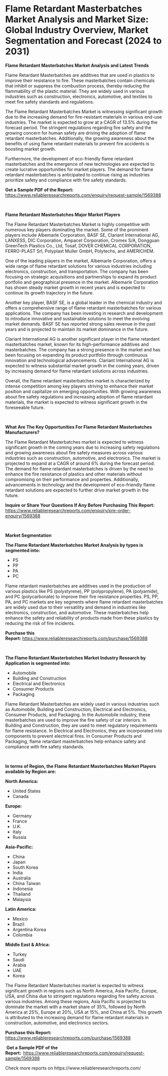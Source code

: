 <p><h1>Flame Retardant Masterbatches Market Analysis and Market Size: Global Industry Overview, Market Segmentation and Forecast (2024 to 2031)</h1></p><p><strong>Flame Retardant Masterbatches Market Analysis and Latest Trends</strong></p>
<p><p>Flame Retardant Masterbatches are additives that are used in plastics to improve their resistance to fire. These masterbatches contain chemicals that inhibit or suppress the combustion process, thereby reducing the flammability of the plastic material. They are widely used in various industries such as construction, electronics, automotive, and textiles to meet fire safety standards and regulations.</p><p>The Flame Retardant Masterbatches Market is witnessing significant growth due to the increasing demand for fire-resistant materials in various end-use industries. The market is expected to grow at a CAGR of 13.5% during the forecast period. The stringent regulations regarding fire safety and the growing concern for human safety are driving the adoption of flame retardant masterbatches. Additionally, the growing awareness about the benefits of using flame retardant materials to prevent fire accidents is boosting market growth.</p><p>Furthermore, the development of eco-friendly flame retardant masterbatches and the emergence of new technologies are expected to create lucrative opportunities for market players. The demand for flame retardant masterbatches is anticipated to continue rising as industries prioritize safety and compliance with fire safety standards.</p></p>
<p><strong>Get a Sample PDF of the Report:&nbsp;</strong> <a href="https://www.reliableresearchreports.com/enquiry/request-sample/1569388">https://www.reliableresearchreports.com/enquiry/request-sample/1569388</a></p>
<p>&nbsp;</p>
<p><strong>Flame Retardant Masterbatches Major Market Players</strong></p>
<p><p>The Flame Retardant Masterbatches Market is highly competitive with numerous key players dominating the market. Some of the prominent players include Albemarle Corporation, BASF SE, Clariant International AG, LANXESS, DIC Corporation, Ampacet Corporation, Cromex S/A, Dongguan GreenTech Plastics Co., Ltd, Tosaf, DOVER CHEMICAL CORPORATION, FERRO-PLAST Srl, Polyplast Muller GmbH, Polytechs, and AMERICHEM.</p><p>One of the leading players in the market, Albemarle Corporation, offers a wide range of flame retardant solutions for various industries including electronics, construction, and transportation. The company has been focusing on strategic acquisitions and partnerships to expand its product portfolio and geographical presence in the market. Albemarle Corporation has shown steady market growth in recent years and is expected to continue its growth trajectory in the future.</p><p>Another key player, BASF SE, is a global leader in the chemical industry and offers a comprehensive range of flame retardant masterbatches for various applications. The company has been investing in research and development to introduce innovative and sustainable solutions to meet the evolving market demands. BASF SE has reported strong sales revenue in the past years and is projected to maintain its market dominance in the future.</p><p>Clariant International AG is another significant player in the flame retardant masterbatches market, known for its high-performance additives and masterbatches. The company has a strong presence in the market and has been focusing on expanding its product portfolio through continuous innovation and technological advancements. Clariant International AG is expected to witness substantial market growth in the coming years, driven by increasing demand for flame retardant solutions across industries.</p><p>Overall, the flame retardant masterbatches market is characterized by intense competition among key players striving to enhance their market position and capitalize on emerging opportunities. With growing awareness about fire safety regulations and increasing adoption of flame retardant materials, the market is expected to witness significant growth in the foreseeable future.</p></p>
<p>&nbsp;</p>
<p><strong>What Are The Key Opportunities For Flame Retardant Masterbatches Manufacturers?</strong></p>
<p><p>The Flame Retardant Masterbatches market is expected to witness significant growth in the coming years due to increasing safety regulations and growing awareness about fire safety measures across various industries such as construction, automotive, and electronics. The market is projected to expand at a CAGR of around 6% during the forecast period. The demand for flame retardant masterbatches is driven by the need to enhance the fire resistance of plastics and other materials without compromising on their performance and properties. Additionally, advancements in technology and the development of eco-friendly flame retardant solutions are expected to further drive market growth in the future.</p></p>
<p><strong>Inquire or Share Your Questions If Any Before Purchasing This Report:</strong> <a href="https://www.reliableresearchreports.com/enquiry/pre-order-enquiry/1569388">https://www.reliableresearchreports.com/enquiry/pre-order-enquiry/1569388</a></p>
<p>&nbsp;</p>
<p><strong>Market Segmentation</strong></p>
<p><strong>The Flame Retardant Masterbatches Market Analysis by types is segmented into:</strong></p>
<p><ul><li>PS</li><li>PP</li><li>PA</li><li>PC</li></ul></p>
<p><p>Flame retardant masterbatches are additives used in the production of various plastics like PS (polystyrene), PP (polypropylene), PA (polyamide), and PC (polycarbonate) to improve their fire resistance properties. PS, PP, PA, and PC markets are key segments where flame retardant masterbatches are widely used due to their versatility and demand in industries like electronics, construction, and automotive. These masterbatches help enhance the safety and reliability of products made from these plastics by reducing the risk of fire incidents.</p></p>
<p><strong>Purchase this Report:&nbsp;</strong><a href="https://www.reliableresearchreports.com/purchase/1569388">https://www.reliableresearchreports.com/purchase/1569388</a></p>
<p>&nbsp;</p>
<p><strong>The Flame Retardant Masterbatches Market Industry Research by Application is segmented into:</strong></p>
<p><ul><li>Automobile</li><li>Building and Construction</li><li>Electrical and Electronics</li><li>Consumer Products</li><li>Packaging</li></ul></p>
<p><p>Flame Retardant Masterbatches are widely used in various industries such as Automobile, Building and Construction, Electrical and Electronics, Consumer Products, and Packaging. In the Automobile industry, these masterbatches are used to improve the fire safety of car interiors. In Building and Construction, they are used to meet regulatory requirements for flame resistance. In Electrical and Electronics, they are incorporated into components to prevent electrical fires. In Consumer Products and Packaging, flame retardant masterbatches help enhance safety and compliance with fire safety standards.</p></p>
<p>&nbsp;</p>
<p><strong>In terms of Region, the Flame Retardant Masterbatches Market Players available by Region are:</strong></p>
<p>
    <p> <strong> North America: </strong>
        <ul>
            <li>United States</li>
            <li>Canada</li>
        </ul>
        </p> 
    <p> <strong> Europe: </strong>
        <ul>
            <li>Germany</li>
            <li>France</li>
            <li>U.K.</li>
            <li>Italy</li>
            <li>Russia</li>
        </ul>
        </p> 
    <p> <strong> Asia-Pacific: </strong>
        <ul>
            <li>China</li>
            <li>Japan</li>
            <li>South Korea</li>
            <li>India</li>
            <li>Australia</li>
            <li>China Taiwan</li>
            <li>Indonesia</li>
            <li>Thailand</li>
            <li>Malaysia</li>
        </ul>
        </p> 
    <p> <strong> Latin America: </strong>
        <ul>
            <li>Mexico</li>
            <li>Brazil</li>
            <li>Argentina Korea</li>
            <li>Colombia</li>
        </ul>
        </p> 
    <p> <strong> Middle East & Africa: </strong>
        <ul>
            <li>Turkey</li>
            <li>Saudi</li>
            <li>Arabia</li>
            <li>UAE</li>
            <li>Korea</li>
        </ul>
    </p>
    </p>
<p><p>The Flame Retardant Masterbatches market is expected to witness significant growth in regions such as North America, Asia Pacific, Europe, USA, and China due to stringent regulations regarding fire safety across various industries. Among these regions, Asia Pacific is projected to dominate the market with a market share of 35%, followed by North America at 25%, Europe at 20%, USA at 15%, and China at 5%. This growth is attributed to the increasing demand for flame retardant materials in construction, automotive, and electronics sectors.</p></p>
<p><strong>Purchase this Report: </strong><a href="https://www.reliableresearchreports.com/purchase/1569388">https://www.reliableresearchreports.com/purchase/1569388</a></p>
<p>&nbsp;<strong>Get a Sample PDF of the Report:&nbsp;&nbsp;</strong><a href="https://www.reliableresearchreports.com/enquiry/request-sample/1569388">https://www.reliableresearchreports.com/enquiry/request-sample/1569388</a></p>
<p><strong></strong></p>
<p>Check more reports on https://www.reliableresearchreports.com/</p>